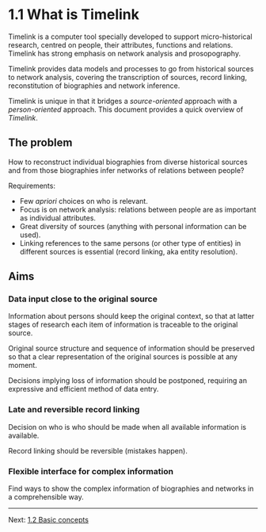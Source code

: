 
# 1.1 What is Timelink 

Timelink is a computer tool specially developed to support micro-historical research, centred on people, their attributes, functions and relations. Timelink has strong emphasis on network analysis and prosopography.

  Timelink provides data models and processes to go from historical sources to network analysis, covering the transcription of sources, record linking, reconstitution of biographies and network inference.

  Timelink is unique in that it bridges a *source-oriented* approach with a *person-oriented* approach. This document provides a quick overview of *Timelink*.
## The problem
  
How to reconstruct individual biographies from diverse historical sources and from those biographies infer networks of relations between people?

Requirements:

- Few *apriori* choices on who is relevant.
- Focus is on network analysis: relations between people are as important as individual attributes.
- Great diversity of sources (anything with personal information can be used).
- Linking references to the same persons (or other type of entities) in different sources is essential (record linking, aka entity resolution).

## Aims

### Data input close to the original source

Information about persons should keep the original context, so that at latter stages of research each item of information is traceable to the original source.

Original source structure and sequence of information should be preserved so that a clear representation of the original sources is possible at any moment.

Decisions implying loss of information should be postponed, requiring an expressive and efficient method of data entry.

### Late and reversible record linking

Decision on who is who should be made when all available information is available.

Record linking should be reversible (mistakes happen).
  
### Flexible interface for complex information

Find ways to show the complex information of biographies and networks
in a comprehensible way.

---
Next: [1.2 Basic concepts](1.2%20Basic%20concepts.md)
